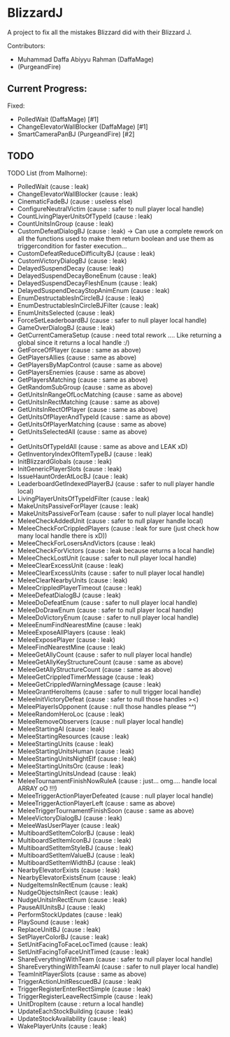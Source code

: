 # BlizzardJ
A project to fix all the mistakes Blizzard did with their Blizzard J.

Contributors:
- Muhammad Daffa Abiyyu Rahman (DaffaMage)
- (PurgeandFire)

## Current Progress:
Fixed:
- PolledWait (DaffaMage) [#1]
- ChangeElevatorWallBlocker (DaffaMage) [#1]
- SmartCameraPanBJ (PurgeandFire) [#2]

## TODO
TODO List (from Malhorne):
- PolledWait (cause : leak)
- ChangeElevatorWallBlocker (cause : leak)
- CinematicFadeBJ (cause : useless else)
- ConfigureNeutralVictim (cause : safer to null player local handle)
- CountLivingPlayerUnitsOfTypeId (cause : leak)
- CountUnitsInGroup (cause : leak)
- CustomDefeatDialogBJ (cause : leak) -> Can use a complete rework on all the functions used to make them return boolean and use them as triggercondition for faster execution...
- CustomDefeatReduceDifficultyBJ (cause : leak)
- CustomVictoryDialogBJ (cause : leak)
- DelayedSuspendDecay (cause: leak)
- DelayedSuspendDecayBoneEnum (cause : leak)
- DelayedSuspendDecayFleshEnum (cause : leak)
- DelayedSuspendDecayStopAnimEnum (cause : leak)
- EnumDestructablesInCircleBJ (cause : leak)
- EnumDestructablesInCircleBJFilter (cause : leak)
- EnumUnitsSelected (cause : leak)
- ForceSetLeaderboardBJ (cause : safer to null player local handle)
- GameOverDialogBJ (cause : leak)
- GetCurrentCameraSetup (cause : need total rework .... Like returning a global since it returns a local handle :/)
- GetForceOfPlayer (cause : same as above)
- GetPlayersAllies (cause : same as above)
- GetPlayersByMapControl (cause : same as above)
- GetPlayersEnemies (cause : same as above)
- GetPlayersMatching (cause : same as above)
- GetRandomSubGroup (cause : same as above)
- GetUnitsInRangeOfLocMatching (cause : same as above)
- GetUnitsInRectMatching (cause : same as above)
- GetUnitsInRectOfPlayer (cause : same as above)
- GetUnitsOfPlayerAndTypeId (cause : same as above)
- GetUnitsOfPlayerMatching (cause : same as above)
- GetUnitsSelectedAll (cause : same as above)
-
- GetUnitsOfTypeIdAll (cause : same as above and LEAK xD)
- GetInventoryIndexOfItemTypeBJ (cause : leak)
- InitBlizzardGlobals (cause : leak)
- InitGenericPlayerSlots (cause : leak)
- IssueHauntOrderAtLocBJ (caue : leak)
- LeaderboardGetIndexedPlayerBJ (cause : safer to null player handle local)
- LivingPlayerUnitsOfTypeIdFilter (cause : leak)
- MakeUnitsPassiveForPlayer (cause : leak)
- MakeUnitsPassiveForTeam (cause : safer to null player local handle)
- MeleeCheckAddedUnit (cause : safer to null player handle local)
- MeleeCheckForCrippledPlayers (cause : leak for sure (just check how many local handle there is xD))
- MeleeCheckForLosersAndVictors (cause : leak)
- MeleeCheckForVictors (cause : leak because returns a local handle)
- MeleeCheckLostUnit (cause : safer to null player local handle)
- MeleeClearExcessUnit (cause : leak)
- MeleeClearExcessUnits (cause : safer to null player local handle)
- MeleeClearNearbyUnits (cause : leak)
- MeleeCrippledPlayerTimeout (cause : leak)
- MeleeDefeatDialogBJ (cause : leak)
- MeleeDoDefeatEnum (cause : safer to null player local handle)
- MeleeDoDrawEnum (cause : safer to null player local handle)
- MeleeDoVictoryEnum (cause : safer to null player local handle)
- MeleeEnumFindNearestMine (cause : leak)
- MeleeExposeAllPlayers (cause : leak)
- MeleeExposePlayer (cause : leak)
- MeleeFindNearestMine (cause : leak)
- MeleeGetAllyCount (cause : safer to null player local handle)
- MeleeGetAllyKeyStructureCount (cause : same as above)
- MeleeGetAllyStructureCount (cause : same as above)
- MeleeGetCrippledTimerMessage (cause : leak)
- MeleeGetCrippledWarningMessage (cause : leak)
- MeleeGrantHeroItems (cause : safer to null trigger local handle)
- MeleeInitVictoryDefeat (cause : safer to null those handles ><)
- MeleePlayerIsOpponent (cause : null those handles please ^^)
- MeleeRandomHeroLoc (cause : leak)
- MeleeRemoveObservers (cause : null player local handle)
- MeleeStartingAI (cause : leak)
- MeleeStartingResources (cause : leak)
- MeleeStartingUnits (cause : leak)
- MeleeStartingUnitsHuman (cause : leak)
- MeleeStartingUnitsNightElf (cause : leak)
- MeleeStartingUnitsOrc (cause : leak)
- MeleeStartingUnitsUndead (cause : leak)
- MeleeTournamentFinishNowRuleA (cause : just... omg.... handle local ARRAY oO !!!)
- MeleeTriggerActionPlayerDefeated (cause : null player local handle)
- MeleeTriggerActionPlayerLeft (cause : same as above)
- MeleeTriggerTournamentFinishSoon (cause : same as above)
- MeleeVictoryDialogBJ (cause : leak)
- MeleeWasUserPlayer (cause : leak)
- MultiboardSetItemColorBJ (cause : leak)
- MultiboardSetItemIconBJ (cause : leak)
- MultiboardSetItemStyleBJ (cause : leak)
- MultiboardSetItemValueBJ (cause : leak)
- MultiboardSetItemWidthBJ (cause : leak)
- NearbyElevatorExists (cause : leak)
- NearbyElevatorExistsEnum (cause : leak)
- NudgeItemsInRectEnum (cause : leak)
- NudgeObjectsInRect (cause : leak)
- NudgeUnitsInRectEnum (cause : leak)
- PauseAllUnitsBJ (cause : leak)
- PerformStockUpdates (cause : leak)
- PlaySound (cause : leak)
- ReplaceUnitBJ (cause : leak)
- SetPlayerColorBJ (cause : leak)
- SetUnitFacingToFaceLocTimed (cause : leak)
- SetUnitFacingToFaceUnitTimed (cause : leak)
- ShareEverythingWithTeam (cause : safer to null player local handle)
- ShareEverythingWithTeamAI (cause : safer to null player local handle)
- TeamInitPlayerSlots (cause : same as above)
- TriggerActionUnitRescuedBJ (cause : leak)
- TriggerRegisterEnterRectSimple (cause : leak)
- TriggerRegisterLeaveRectSimple (cause : leak)
- UnitDropItem (cause : return a local handle)
- UpdateEachStockBuilding (cause : leak)
- UpdateStockAvailability (cause : leak)
- WakePlayerUnits (cause : leak)